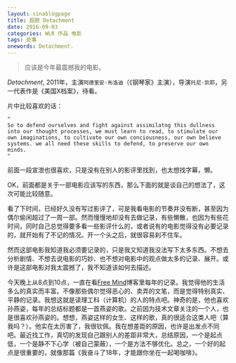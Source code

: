 ```yaml
---
layout: sinablogpage
title: 超脱 Detachment
date: 2016-09-03
categories: WLR 作品 电影
tags: 处事
onewords: Detachment.
---
```

> 应该是今年最震撼我的电影。

*Detachment*, 2011年，主演`阿德里安·布洛迪`（《钢琴家》主演），导演`托尼·凯耶`，另一代表作是《美国X档案》，待看。

片中比较喜欢的话：

    "
    So to defend ourselves and fight against assimilatng this dullness into our thought processes, we must learn to read, to stimulate our own imaginations, to cultivate our own conciousness, our own believe systems. we all need these skills to defend, to preserve our own minds.
    " 

前面一段宣泄也很喜欢，只是没有在别人的影评里找到，也太想找字幕，懒。

OK，前面都是关于一部电影应该写的东西，那么下面的就是谈自己的想法了，这次可能比较随意。

看了下时间，已经好久没有写过影评了，可是我看电影的节奏并没有断，甚至因为偶尔偷闲超过了一周一部。然而慢慢地却没有去做记录，有些懒散，也因为有些花时间，同时自己总觉得要多看一些影评什么的，或者说有的电影觉得没有必要记录的，就开始有了不记的情况。开一个头之后，就很容易刹不住车。

然而这部电影我知道我必须要记录的，只是我又知道我没法写下太多东西。不想去分析剧情、不想去说电影的巧妙、也不想对电影中的观点做太多的记录、展开。或许是这部电影对我太震撼了，我不知道该如何去描述。

今天晚上从8点到10点，一直在看[Free Mind](http://freemind.pluskid.org/)博客里每年的记录。我觉得他的生活多么的真实而丰富。不像那些偶尔觉得恶心的、卖弄的文笔，而是觉得特别真实、平静的记录。我想这就是读理工科（计算机）的人的特点吧。神奇的是，他也喜欢孙燕姿，每年的总结标题都是一首燕姿的歌。之前因为技术文章关注的一个人，也是很喜欢孙燕姿的。想想，燕姿这样的女生、这样的歌，真的很适合这类人吧（算我吗？）。他实在太厉害了，我很钦佩。我在想差距的原因，也许是出发点不同吧。最近找工作，真切的发现自己跟别人的差距非常大，总结原因，一个是起点低，一个是静不下心学（被自己蒙蔽），一个是方法不够优化。总之，一个好的起点是很重要的，就像那篇《我奋斗了18年，才能跟你坐在一起喝咖啡》。
